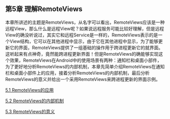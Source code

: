## 第5章 理解RemoteViews

本章所讲述的主题是RemoteViews，从名字可以看出，RemoteViews应该是一种远程View，那么什么是远程View呢？如果说远程服务可能比较好理解，但是远程View的确没听说过，其实它和远程Service是一样的，RemoteViews表示的是一个View结构，它可以在其他进程中显示，由于它在其他进程中显示，为了能够更新它的界面，RemoteViews提供了一组基础的操作用于跨进程更新它的就界面。这听起来有点神奇，竟然能跨进程更新界面！但是RemoteViews的确能够实现这个效果，RemoteViews在Android中的使用场景有两种：通知栏和桌面小部件，为了更好地分析RemoteViews的内部机制，本章先简单介绍RemoteViews在通知栏和桌面小部件上的应用，接着分析RemoteViews的内部机制，最后分析RemoteViews的意义并给出一个采用RemoteViews来跨进程更新的界面示例。

[5.1 RemoteViews的应用](5.1-RemoteViews的应用.md)

[5.2 RemoteViews的内部机制](5.2-RemoteViews的内部机制)

[5.3 RemoteViews的意义](5.3-RemoteViews的意义.md)